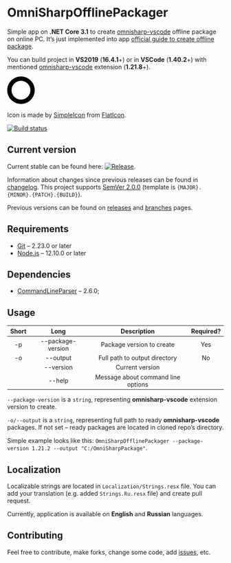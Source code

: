 # OmniSharpOfflinePackager

Simple app on **.NET Core 3.1** to create [omnisharp-vscode](https://github.com/OmniSharp/omnisharp-vscode) offline package on online PC. It’s just implemented into app [official guide to create offline package](https://github.com/OmniSharp/omnisharp-vscode/wiki/Installing-the-C%23-extension-to-a-computer-without-internet-connectivity#installing-on-a-computer-that-cannot-connect-to-the-internet).

You can build project in **VS2019** (**16.4.1**+) or in **VSCode** (**1.40.2**+) with mentioned [omnisharp-vscode](https://github.com/OmniSharp/omnisharp-vscode) extension (**1.21.8**+).

![icon](OmniSharpOfflinePackager/Resources/icon.png)

Icon is made by [SimpleIcon](https://www.flaticon.com/authors/simpleicon) from [FlatIcon](https://www.flaticon.com).

[![Build status](https://ci.appveyor.com/api/projects/status/lsal8vau7s1jw1c7?svg=true)](https://ci.appveyor.com/project/Gigas002/omnisharpofflinepackager)

## Current version

Current stable can be found here: [![Release](https://img.shields.io/github/release/Gigas002/OmniSharpOfflinePackager.svg)](https://github.com/Gigas002/OmniSharpOfflinePackager/releases/latest).

Information about changes since previous releases can be found in [changelog](https://github.com/Gigas002/OmniSharpOfflinePackager/blob/master/CHANGELOG.md). This project supports [SemVer 2.0.0](https://semver.org/) (template is `{MAJOR}.{MINOR}.{PATCH}.{BUILD}`).

Previous versions can be found on [releases](https://github.com/Gigas002/OmniSharpOfflinePackager/releases) and [branches](https://github.com/Gigas002/OmniSharpOfflinePackager/branches) pages.

## Requirements

- [Git](https://git-scm.com/downloads) – 2.23.0 or later
- [Node.js](https://nodejs.org/en/download/current/) – 12.10.0 or later

## Dependencies

- [CommandLineParser](https://www.nuget.org/packages/CommandLineParser/) – 2.6.0;

## Usage

| Short |       Long        |            Description             | Required? |
| :---: | :---------------: | :--------------------------------: | :-------: |
|  -p   | --package-version |     Package version to create      |    Yes    |
|  -o   |     --output      |   Full path to output directory    |    No     |
|       |     --version     |          Current version           |           |
|       |      --help       | Message about command line options |           |

`--package-version` is a `string`, representing **omnisharp-vscode** extension version to create.

`-o/--output` is a `string`, representing full path to ready **omnisharp-vscode** packages. If not set – ready packages are located in cloned repo’s directory.

Simple example looks like this: `OmniSharpOfflinePackager --package-version 1.21.2 --output "C:/OmniSharpPackage"`.

## Localization

Localizable strings are located in `Localization/Strings.resx` file. You can add your translation (e.g. added `Strings.Ru.resx` file) and create pull request.

Currently, application is available on **English** and **Russian** languages.

## Contributing

Feel free to contribute, make forks, change some code, add [issues](https://github.com/Gigas002/OmniSharpOfflinePackager/issues), etc.
